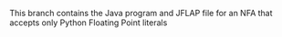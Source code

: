This branch contains the Java program and JFLAP file for an NFA that accepts only Python Floating Point literals
